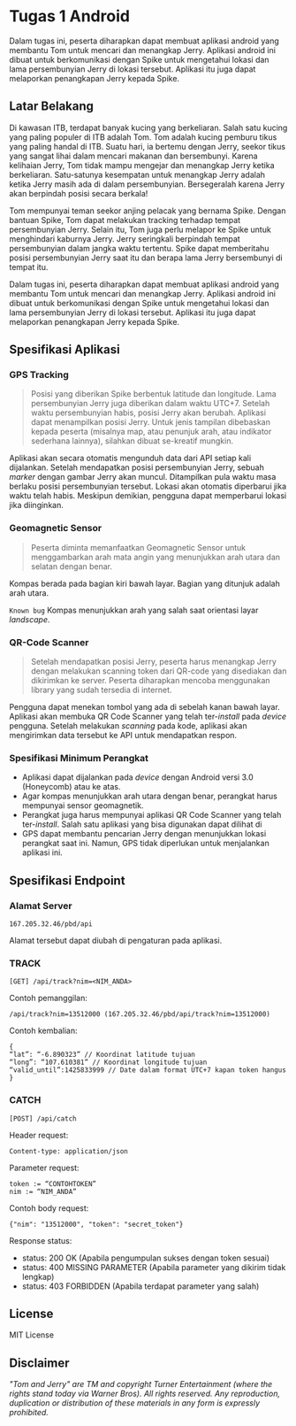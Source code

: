 # Tugas 1 Android

Dalam tugas ini, peserta diharapkan dapat membuat aplikasi android yang membantu Tom untuk mencari dan menangkap Jerry. Aplikasi android ini dibuat untuk berkomunikasi dengan Spike untuk mengetahui lokasi dan lama persembunyian Jerry di lokasi tersebut. Aplikasi itu juga dapat melaporkan penangkapan Jerry kepada Spike.

## Latar Belakang

Di kawasan ITB, terdapat banyak kucing yang berkeliaran. Salah satu kucing yang paling populer di ITB adalah Tom. Tom adalah kucing pemburu tikus yang paling handal di ITB. Suatu hari, ia bertemu dengan Jerry, seekor tikus yang sangat lihai dalam mencari makanan dan bersembunyi. Karena kelihaian Jerry, Tom tidak mampu mengejar dan menangkap Jerry ketika berkeliaran. Satu-satunya kesempatan untuk menangkap Jerry adalah ketika Jerry masih ada di dalam persembunyian. Bersegeralah karena Jerry akan berpindah posisi secara berkala!

Tom mempunyai teman seekor anjing pelacak yang bernama Spike. Dengan bantuan Spike, Tom dapat melakukan tracking terhadap tempat persembunyian Jerry. Selain itu, Tom juga perlu melapor ke Spike untuk menghindari kaburnya Jerry. Jerry seringkali berpindah tempat persembunyian dalam jangka waktu tertentu. Spike dapat memberitahu posisi persembunyian Jerry saat itu dan berapa lama Jerry bersembunyi di tempat itu.

Dalam tugas ini, peserta diharapkan dapat membuat aplikasi android yang membantu Tom untuk mencari dan menangkap Jerry. Aplikasi android ini dibuat untuk berkomunikasi dengan Spike untuk mengetahui lokasi dan lama persembunyian Jerry di lokasi tersebut. Aplikasi itu juga dapat melaporkan penangkapan Jerry kepada Spike.

## Spesifikasi Aplikasi

### GPS Tracking
> Posisi yang diberikan Spike berbentuk latitude dan longitude. Lama persembunyian Jerry juga diberikan dalam waktu UTC+7. Setelah waktu persembunyian habis, posisi Jerry akan berubah. Aplikasi dapat menampilkan posisi Jerry. Untuk jenis tampilan dibebaskan kepada peserta (misalnya map, atau penunjuk arah, atau indikator sederhana lainnya), silahkan dibuat se-kreatif mungkin.

Aplikasi akan secara otomatis mengunduh data dari API setiap kali dijalankan. Setelah mendapatkan posisi persembunyian Jerry, sebuah *marker* dengan gambar Jerry akan muncul. Ditampilkan pula waktu masa berlaku posisi persembunyian tersebut. Lokasi akan otomatis diperbarui jika waktu telah habis. Meskipun demikian, pengguna dapat memperbarui lokasi jika diinginkan.

### Geomagnetic Sensor
> Peserta diminta memanfaatkan Geomagnetic Sensor untuk menggambarkan arah mata angin yang menunjukkan arah utara dan selatan dengan benar.

Kompas berada pada bagian kiri bawah layar. Bagian yang ditunjuk adalah arah utara.

`Known bug` Kompas menunjukkan arah yang salah saat orientasi layar *landscape*.

### QR-Code Scanner

> Setelah mendapatkan posisi Jerry, peserta harus menangkap Jerry dengan melakukan scanning token dari QR-code yang disediakan dan dikirimkan ke server. Peserta diharapkan mencoba menggunakan library yang sudah tersedia di internet.

Pengguna dapat menekan tombol yang ada di sebelah kanan bawah layar. Aplikasi akan membuka QR Code Scanner yang telah ter-*install* pada *device* pengguna. Setelah melakukan *scanning* pada kode, aplikasi akan mengirimkan data tersebut ke API untuk mendapatkan respon.

### Spesifikasi Minimum Perangkat

- Aplikasi dapat dijalankan pada *device* dengan Android versi 3.0 (Honeycomb) atau ke atas.
- Agar kompas menunjukkan arah utara dengan benar, perangkat harus mempunyai sensor geomagnetik.
- Perangkat juga harus mempunyai aplikasi QR Code Scanner yang telah ter-*install*. Salah satu aplikasi yang bisa digunakan dapat dilihat di 
- GPS dapat membantu pencarian Jerry dengan menunjukkan lokasi perangkat saat ini. Namun, GPS tidak diperlukan untuk menjalankan aplikasi ini.

## Spesifikasi Endpoint

### Alamat Server

	167.205.32.46/pbd/api

Alamat tersebut dapat diubah di pengaturan pada aplikasi.

### TRACK

	[GET] /api/track?nim=<NIM_ANDA>

Contoh pemanggilan:

	/api/track?nim=13512000 (167.205.32.46/pbd/api/track?nim=13512000)

Contoh kembalian:

	{
	“lat”: “-6.890323” // Koordinat latitude tujuan
	“long”: “107.610381” // Koordinat longitude tujuan 
	“valid_until”:1425833999 // Date dalam format UTC+7 kapan token hangus
	}

### CATCH

	[POST] /api/catch

Header request:

	Content-type: application/json

Parameter request:

	token := “CONTOHTOKEN”
	nim := “NIM_ANDA”

Contoh body request:

	{"nim": "13512000", "token": "secret_token"}

Response status:

- status: 200 OK (Apabila pengumpulan sukses dengan token sesuai)
- status: 400 MISSING PARAMETER (Apabila parameter yang dikirim tidak lengkap)
- status: 403 FORBIDDEN (Apabila terdapat parameter yang salah)

## License

MIT License

## Disclaimer

*"Tom and Jerry" are TM and copyright Turner Entertainment (where the rights stand today via Warner Bros). All rights
reserved. Any reproduction, duplication or distribution of these materials in any form is expressly prohibited.*